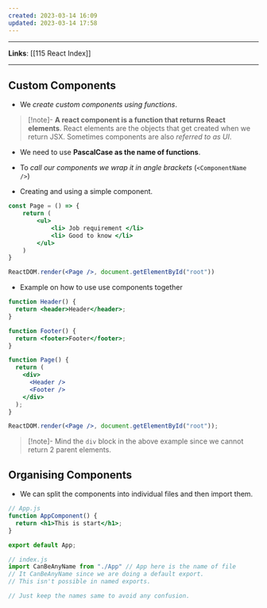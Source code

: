 ```yaml
---
created: 2023-03-14 16:09
updated: 2023-03-14 17:58
---
```

---
**Links**: [[115 React Index]]

---
## Custom Components
- We *create custom components using functions*.

> [!note]- **A react component is a function that returns React elements**. React elements are the objects that get created when we return JSX.
> Sometimes components are also *referred to as UI*.

- We need to use **PascalCase as the name of functions**.
- To *call our components we wrap it in angle brackets* (`<ComponentName />`)

- Creating and using a simple component.
```jsx
const Page = () => {
    return (
        <ul> 
            <li> Job requirement </li>
            <li> Good to know </li>
        </ul> 
    )
}

ReactDOM.render(<Page />, document.getElementById("root"))
```

- Example on how to use use components together
```jsx
function Header() {
  return <header>Header</header>;
}

function Footer() {
  return <footer>Footer</footer>;
}

function Page() {
  return (
    <div>
      <Header />
      <Footer />
    </div>
  );
}

ReactDOM.render(<Page />, document.getElementById("root"));
```

> [!note]- Mind the `div` block in the above example since we cannot return 2 parent elements.

## Organising Components
- We can split the components into individual files and then import them.

```jsx
// App.js
function AppComponent() {
  return <h1>This is start</h1>;
}

export default App;

// index.js
import CanBeAnyName from "./App" // App here is the name of file
// It CanBeAnyName since we are doing a default export. 
// This isn't possible in named exports.

// Just keep the names same to avoid any confusion.
```